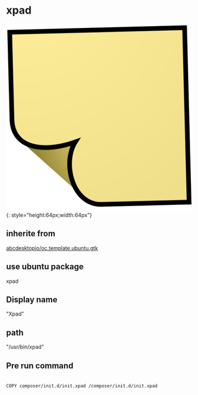 # xpad
![xpad.svg](/applications/icons/xpad.svg){: style="height:64px;width:64px"}
## inherite from
[abcdesktopio/oc.template.ubuntu.gtk](abcdesktopio/oc.template.ubuntu.gtk.md)
## use ubuntu package
xpad
## Display name
"Xpad"
## path
"/usr/bin/xpad"
## Pre run command

```

COPY composer/init.d/init.xpad /composer/init.d/init.xpad
```

